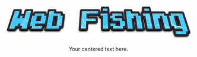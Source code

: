 <p align="center"><img src="static/img/webfishinglogo.png" /></p>
<center>
  Your centered text here.
</center>
